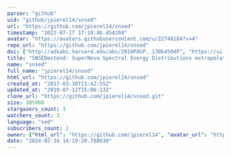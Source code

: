 ```yaml
---
parser: "github"
uid: "github/jpierel14/snsed"
url: "https://github.com/jpierel14/snsed"
timestamp: "2022-07-17 17:18:46.454204"
avatar: "https://avatars.githubusercontent.com/u/22748184?v=4"
repo_url: "https://github.com/jpierel14/snsed"
doi: ["http://adsabs.harvard.edu/abs/2018PASP..130k4504P", "https://ui.adsabs.harvard.edu/abs/2018ascl.soft05017P/abstract"]
title: "SNSEDextend: SuperNova Spectral Energy Distributions extrapolation toolkit"
name: "snsed"
full_name: "jpierel14/snsed"
html_url: "https://github.com/jpierel14/snsed"
created_at: "2017-03-30T21:42:55Z"
updated_at: "2019-07-12T15:06:13Z"
clone_url: "https://github.com/jpierel14/snsed.git"
size: 385988
stargazers_count: 3
watchers_count: 3
language: "sed"
subscribers_count: 2
owner: {"html_url": "https://github.com/jpierel14", "avatar_url": "https://avatars.githubusercontent.com/u/22748184?v=4", "login": "jpierel14", "type": "User"}
date: "2024-02-24 14:19:20.788630"
---
```

